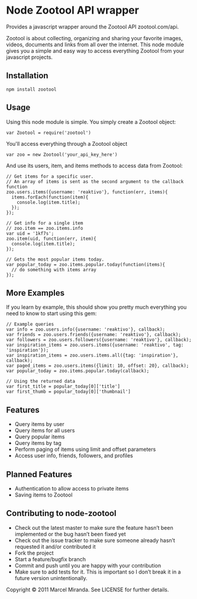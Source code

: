 Node Zootool API wrapper
========================

Provides a javascript wrapper around the Zootool API zootool.com/api.

Zootool is about collecting, organizing and sharing your favorite images, videos, documents and links from all over the internet. This node module gives you a simple and easy way to access everything Zootool from your javascript projects.


Installation
------------

    npm install zootool


Usage
-----

Using this node module is simple. You simply create a Zootool object:
    
    var Zootool = require('zootool')

You'll access everything through a Zootool object
    
    var zoo = new Zootool('your_api_key_here')

And use its users, item, and items methods to access data from Zootool:

    // Get items for a specific user. 
    // An array of items is sent as the second argument to the callback function
    zoo.users.items({username: 'reaktivo'}, function(err, items){
      items.forEach(function(item){
        console.log(item.title);
      });
    });

    // Get info for a single item
    // zoo.item == zoo.items.info    
    var uid = '1kf7s';
    zoo.item(uid, function(err, item){
      console.log(item.title);
    });

    // Gets the most popular items today.
    var popular_today = zoo.items.popular.today(function(items){
      // do something with items array
    });

More Examples
-------------

If you learn by example, this should show you pretty much everything you need to know to start using this gem:

    // Example queries
    var info = zoo.users.info({username: 'reaktivo'}, callback);
    var friends = zoo.users.friends({username: 'reaktivo'}, callback);
    var followers = zoo.users.followers({username: 'reaktivo'}, callback);
    var inspiration_items = zoo.users.items({username: 'reaktivo', tag: 'inspiration'});
    var inspiration_items = zoo.users.items.all({tag: 'inspiration'}, callback);
    var paged_items = zoo.users.items({limit: 10, offset: 20}, callback);
    var popular_today = zoo.items.popular.today(callback);
    
    // Using the returned data
    var first_title = popular_today[0]['title']
    var first_thumb = popular_today[0]['thumbnail']

Features
--------

 - Query items by user
 - Query items for all users
 - Query popular items
 - Query items by tag
 - Perform paging of items using limit and offset parameters
 - Access user info, friends, followers, and profiles

Planned Features
----------------

 - Authentication to allow access to private items
 - Saving items to Zootool

Contributing to node-zootool
----------------------------

 - Check out the latest master to make sure the feature hasn’t been implemented or the bug hasn’t been fixed yet
 - Check out the issue tracker to make sure someone already hasn’t requested it and/or contributed it
 - Fork the project
 - Start a feature/bugfix branch
 - Commit and push until you are happy with your contribution
 - Make sure to add tests for it. This is important so I don’t break it in a future version unintentionally.


Copyright © 2011 Marcel Miranda. See LICENSE for further details.